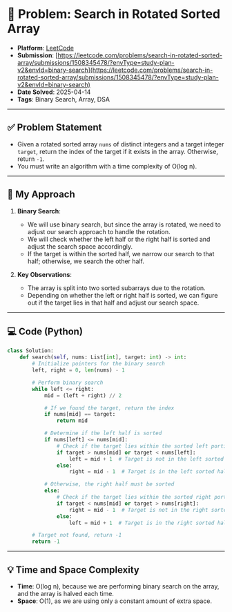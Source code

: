 # 🧮 Problem: Search in Rotated Sorted Array

- **Platform**: [LeetCode](https://leetcode.com/problems/search-in-rotated-sorted-array/)
- **Submission**: [https://leetcode.com/problems/search-in-rotated-sorted-array/submissions/1508345478/?envType=study-plan-v2&envId=binary-search](https://leetcode.com/problems/search-in-rotated-sorted-array/submissions/1508345478/?envType=study-plan-v2&envId=binary-search)
- **Date Solved**: 2025-04-14
- **Tags**: Binary Search, Array, DSA

---

## ✅ Problem Statement
- Given a rotated sorted array `nums` of distinct integers and a target integer `target`, return the index of the target if it exists in the array. Otherwise, return `-1`.
- You must write an algorithm with a time complexity of O(log n).

---

## 🚀 My Approach
1. **Binary Search**: 
   - We will use binary search, but since the array is rotated, we need to adjust our search approach to handle the rotation.
   - We will check whether the left half or the right half is sorted and adjust the search space accordingly.
   - If the target is within the sorted half, we narrow our search to that half; otherwise, we search the other half.

2. **Key Observations**:
   - The array is split into two sorted subarrays due to the rotation.
   - Depending on whether the left or right half is sorted, we can figure out if the target lies in that half and adjust our search space.


---

## 💻 Code (Python)

```python
class Solution:
    def search(self, nums: List[int], target: int) -> int:
        # Initialize pointers for the binary search
        left, right = 0, len(nums) - 1

        # Perform binary search
        while left <= right:
            mid = (left + right) // 2

            # If we found the target, return the index
            if nums[mid] == target:
                return mid

            # Determine if the left half is sorted
            if nums[left] <= nums[mid]:
                # Check if the target lies within the sorted left portion
                if target > nums[mid] or target < nums[left]:
                    left = mid + 1  # Target is not in the left sorted half
                else:
                    right = mid - 1  # Target is in the left sorted half

            # Otherwise, the right half must be sorted
            else:
                # Check if the target lies within the sorted right portion
                if target < nums[mid] or target > nums[right]:
                    right = mid - 1  # Target is not in the right sorted half
                else:
                    left = mid + 1  # Target is in the right sorted half

        # Target not found, return -1
        return -1
```

---

## 💡 Time and Space Complexity
- **Time**: O(log n), because we are performing binary search on the array, and the array is halved each time.
- **Space**: O(1), as we are using only a constant amount of extra space.
